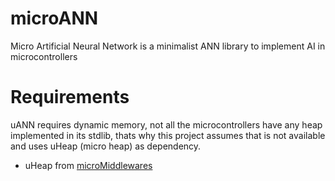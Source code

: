 # microANN

Micro Artificial Neural Network is a minimalist ANN library to implement AI in microcontrollers

# Requirements

uANN requires dynamic memory, not all the microcontrollers have any heap implemented in its
stdlib, thats why this project assumes that is not available and uses uHeap (micro heap)
as dependency.

 * uHeap from [microMiddlewares](git@github.com:josepablo134/microMiddlewares.git)
